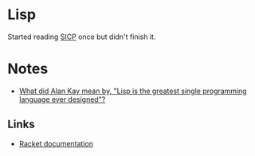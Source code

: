 # Lisp
Started reading [SICP](http://sarabander.github.io/sicp/html/index.xhtml) once but didn't finish it.

# Notes
- [What did Alan Kay mean by, "Lisp is the greatest single programming language ever designed"?](https://www.quora.com/What-did-Alan-Kay-mean-by-Lisp-is-the-greatest-single-programming-language-ever-designed/answer/Alan-Kay-11)

## Links
- [Racket documentation](file:///Users/nikivi/Library/Racket/6.10/doc/index.html)